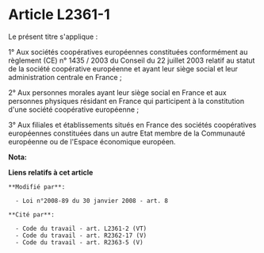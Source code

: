 # Article L2361-1

Le présent titre s'applique : 

1° Aux sociétés coopératives européennes constituées conformément au règlement (CE) n° 1435 / 2003 du Conseil du 22 juillet
2003 relatif au statut de la société coopérative européenne et ayant leur siège social et leur administration centrale en
France ; 

2° Aux personnes morales ayant leur siège social en France et aux personnes physiques résidant en France qui participent à la
constitution d'une société coopérative européenne ; 

3° Aux filiales et établissements situés en France des sociétés coopératives européennes constituées dans un autre Etat
membre de la Communauté européenne ou de l'Espace économique européen.

**Nota:**



**Liens relatifs à cet article**

	**Modifié par**:

	  - Loi n°2008-89 du 30 janvier 2008 - art. 8

	**Cité par**:

	  - Code du travail - art. L2361-2 (VT)
	  - Code du travail - art. R2362-17 (V)
	  - Code du travail - art. R2363-5 (V)
